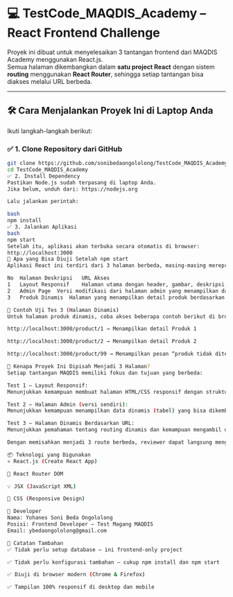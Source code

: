 # 💻 TestCode_MAQDIS_Academy – React Frontend Challenge

Proyek ini dibuat untuk menyelesaikan 3 tantangan frontend dari MAQDIS Academy menggunakan React.js.  
Semua halaman dikembangkan dalam **satu project React** dengan sistem **routing** menggunakan **React Router**, sehingga setiap tantangan bisa diakses melalui URL berbeda.

---

## 🛠️ Cara Menjalankan Proyek Ini di Laptop Anda

Ikuti langkah-langkah berikut:

### ✅ 1. Clone Repository dari GitHub

```bash
git clone https://github.com/sonibedaongololong/TestCode_MAQDIS_Academy.git
cd TestCode_MAQDIS_Academy
✅ 2. Install Dependency
Pastikan Node.js sudah terpasang di laptop Anda.
Jika belum, unduh dari: https://nodejs.org

Lalu jalankan perintah:

bash
npm install
✅ 3. Jalankan Aplikasi
bash
npm start
Setelah itu, aplikasi akan terbuka secara otomatis di browser:
http://localhost:3000
📄 Apa yang Bisa Diuji Setelah npm start
Aplikasi React ini terdiri dari 3 halaman berbeda, masing-masing merepresentasikan soal tes yang diminta oleh MAQDIS Academy.

No	Halaman	Deskripsi	URL Akses
1	Layout Responsif	Halaman utama dengan header, gambar, deskripsi, dan footer yang responsif	http://localhost:3000/
2	Admin Page	Versi modifikasi dari halaman admin yang menampilkan data tabel pengguna	http://localhost:3000/admin
3	Produk Dinamis	Halaman yang menampilkan detail produk berdasarkan ID pada URL	http://localhost:3000/product/1

🧪 Contoh Uji Tes 3 (Halaman Dinamis)
Untuk halaman produk dinamis, coba akses beberapa contoh berikut di browser:

http://localhost:3000/product/1 → Menampilkan detail Produk 1

http://localhost:3000/product/2 → Menampilkan detail Produk 2

http://localhost:3000/product/99 → Menampilkan pesan “produk tidak ditemukan”

📂 Kenapa Proyek Ini Dipisah Menjadi 3 Halaman?
Setiap tantangan MAQDIS memiliki fokus dan tujuan yang berbeda:

Test 1 – Layout Responsif:
Menunjukkan kemampuan membuat halaman HTML/CSS responsif dengan struktur umum (header, section, footer).

Test 2 – Halaman Admin (versi sendiri):
Menunjukkan kemampuan menampilkan data dinamis (tabel) yang bisa dikembangkan menjadi dashboard.

Test 3 – Halaman Dinamis Berdasarkan URL:
Menunjukkan pemahaman tentang routing dinamis dan kemampuan mengambil data berdasarkan parameter (id) di URL.

Dengan memisahkan menjadi 3 route berbeda, reviewer dapat langsung menguji tiap tugas secara terpisah tanpa mengganggu halaman lainnya. Ini juga menunjukkan pemahaman tentang komponen modular dan arsitektur proyek skala kecil.

📦 Teknologi yang Digunakan
⚛️ React.js (Create React App)

🧭 React Router DOM

💡 JSX (JavaScript XML)

🎨 CSS (Responsive Design)

👤 Developer
Nama: Yohanes Soni Beda Ongololong
Posisi: Frontend Developer – Test Magang MAQDIS
Email: ybedaongololong@gmail.com

📌 Catatan Tambahan
✅ Tidak perlu setup database — ini frontend-only project

✅ Tidak perlu konfigurasi tambahan — cukup npm install dan npm start

✅ Diuji di browser modern (Chrome & Firefox)

✅ Tampilan 100% responsif di desktop dan mobile
